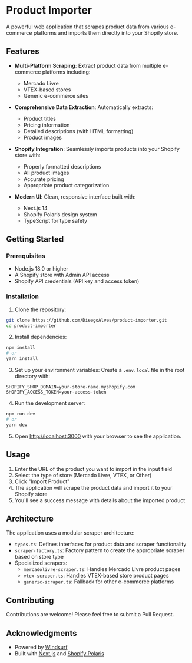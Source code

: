 # Product Importer

A powerful web application that scrapes product data from various e-commerce platforms and imports them directly into your Shopify store.

## Features

- **Multi-Platform Scraping**: Extract product data from multiple e-commerce platforms including:
  - Mercado Livre
  - VTEX-based stores
  - Generic e-commerce sites
  
- **Comprehensive Data Extraction**: Automatically extracts:
  - Product titles
  - Pricing information
  - Detailed descriptions (with HTML formatting)
  - Product images
  
- **Shopify Integration**: Seamlessly imports products into your Shopify store with:
  - Properly formatted descriptions
  - All product images
  - Accurate pricing
  - Appropriate product categorization

- **Modern UI**: Clean, responsive interface built with:
  - Next.js 14
  - Shopify Polaris design system
  - TypeScript for type safety

## Getting Started

### Prerequisites

- Node.js 18.0 or higher
- A Shopify store with Admin API access
- Shopify API credentials (API key and access token)

### Installation

1. Clone the repository:

```bash
git clone https://github.com/DieegoAlves/product-importer.git
cd product-importer
```

2. Install dependencies:

```bash
npm install
# or
yarn install
```

3. Set up your environment variables:
   Create a `.env.local` file in the root directory with:

```
SHOPIFY_SHOP_DOMAIN=your-store-name.myshopify.com
SHOPIFY_ACCESS_TOKEN=your-access-token
```

4. Run the development server:

```bash
npm run dev
# or
yarn dev
```

5. Open [http://localhost:3000](http://localhost:3000) with your browser to see the application.

## Usage

1. Enter the URL of the product you want to import in the input field
2. Select the type of store (Mercado Livre, VTEX, or Other)
3. Click "Import Product"
4. The application will scrape the product data and import it to your Shopify store
5. You'll see a success message with details about the imported product

## Architecture

The application uses a modular scraper architecture:

- `types.ts`: Defines interfaces for product data and scraper functionality
- `scraper-factory.ts`: Factory pattern to create the appropriate scraper based on store type
- Specialized scrapers:
  - `mercadolivre-scraper.ts`: Handles Mercado Livre product pages
  - `vtex-scraper.ts`: Handles VTEX-based store product pages
  - `generic-scraper.ts`: Fallback for other e-commerce platforms

## Contributing

Contributions are welcome! Please feel free to submit a Pull Request.

## Acknowledgments

- Powered by [Windsurf](https://windsurf.com/)
- Built with [Next.js](https://nextjs.org) and [Shopify Polaris](https://polaris.shopify.com/)
